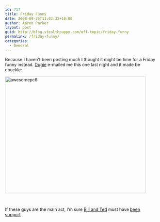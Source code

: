 ```yaml
---
id: 717
title: Friday Funny
date: 2008-09-26T11:03:32+10:00
author: Aaron Parker
layout: post
guid: http://blog.stealthpuppy.com/off-topic/friday-funny
permalink: /friday-funny/
categories:
  - General
---
```

Because I haven’t been posting much I thought it might be time for a Friday funny instead. [Dugie](http://blog.windowsvirtualization.com/) e-mailed me this one last night and it made be chuckle:

<img style="display: inline" title="awesomepc6" src="{{site.baseurl}}.com/media/2008/09/awesomepc6.jpg" border="0" alt="awesomepc6" width="463" height="385" /> 

 

If these guys are the main act, I’m sure [Bill and Ted](http://en.wikipedia.org/wiki/Bill_and_Ted%27s_Bogus_Journey) must have [been support](http://en.wikipedia.org/wiki/God_Gave_Rock_%27N%27_Roll_to_You_II).